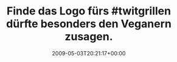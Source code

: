 ---
retweeted: false
source: <a href="http://twitter.com" rel="nofollow">Twitter Web Client</a>
entities:
  hashtags:
  - text: twitgrillen
    indices:
    - '20'
    - '32'
  symbols: []
  user_mentions: []
  urls: []
display_text_range:
- '0'
- '75'
favorite_count: '0'
id_str: '1689435799'
truncated: false
retweet_count: '0'
id: '1689435799'
created_at: Sun May 03 20:21:17 +0000 2009
favorited: false
full_text: 'Finde das Logo fürs #twitgrillen dürfte besonders den Veganern zusagen.
  :-)'
lang: de
tags:
- twitgrillen
- pesos/twitter
date: '2009-05-03T20:21:17+00:00'
src: https://twitter.com/bascht/status/1689435799
original_url: https://twitter.com/bascht/status/1689435799
type: twitter_tweet
text: 'Finde das Logo fürs #twitgrillen dürfte besonders den Veganern zusagen. :-)'
title: 'Finde das Logo fürs #twitgrillen dürfte besonders den Veganern zusagen.'

---